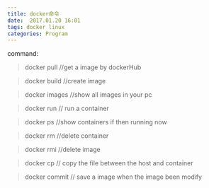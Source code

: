 ```yaml
---
title: docker命令
date:  2017.01.20 16:01
tags: docker linux
categories: Program
---
```



command:
>docker pull  //get a image by dockerHub

>docker build  //create image

>docker images  //show all images in your pc

>docker run    // run a container

>docker ps  //show containers  if then running now

>docker rm   //delete container 

>docker rmi  //delete image

>docker cp   // copy the file  between the host and container

>docker commit  // save a image when the image been modify








